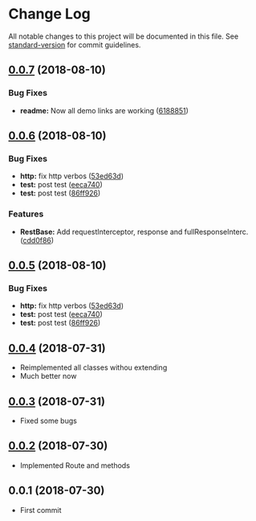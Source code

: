 # Change Log

All notable changes to this project will be documented in this file. See [standard-version](https://github.com/conventional-changelog/standard-version) for commit guidelines.

<a name="0.0.7"></a>
## [0.0.7](https://github.com/rosostolato/ngx-restmodel/compare/v0.0.6...v0.0.7) (2018-08-10)


### Bug Fixes

* **readme:** Now all demo links are working ([6188851](https://github.com/rosostolato/ngx-restmodel/commit/6188851))



<a name="0.0.6"></a>
## [0.0.6](https://github.com/rosostolato/ngx-restmodel/compare/v0.0.4...v0.0.6) (2018-08-10)


### Bug Fixes

* **http:** fix http verbos ([53ed63d](https://github.com/rosostolato/ngx-restmodel/commit/53ed63d))
* **test:** post test ([eeca740](https://github.com/rosostolato/ngx-restmodel/commit/eeca740))
* **test:** post test ([86ff926](https://github.com/rosostolato/ngx-restmodel/commit/86ff926))


### Features

* **RestBase:** Add requestInterceptor, response and fullResponseInterc. ([cdd0f86](https://github.com/rosostolato/ngx-restmodel/commit/cdd0f86))



<a name="0.0.5"></a>
## [0.0.5](https://github.com/rosostolato/ngx-restmodel/compare/v0.0.4...v0.0.5) (2018-08-10)


### Bug Fixes

* **http:** fix http verbos ([53ed63d](https://github.com/rosostolato/ngx-restmodel/commit/53ed63d))
* **test:** post test ([eeca740](https://github.com/rosostolato/ngx-restmodel/commit/eeca740))
* **test:** post test ([86ff926](https://github.com/rosostolato/ngx-restmodel/commit/86ff926))



<a name="0.0.4"></a>
## [0.0.4](https://github.com/rosostolato/ngx-restmodel/compare/v0.0.3...v0.0.4) (2018-07-31)
- Reimplemented all classes withou extending
- Much better now


<a name="0.0.3"></a>
## [0.0.3](https://github.com/rosostolato/ngx-restmodel/compare/v0.0.2...v0.0.3) (2018-07-31)
- Fixed some bugs



<a name="0.0.2"></a>
## [0.0.2](https://github.com/rosostolato/ngx-restmodel/compare/v0.0.1...v0.0.2) (2018-07-30)
- Implemented Route and methods



<a name="0.0.1"></a>
## 0.0.1 (2018-07-30)
- First commit
